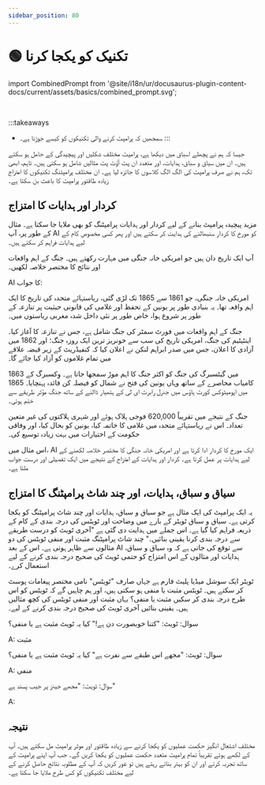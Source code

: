 ```yaml
---
sidebar_position: 80
---
```


# 🟢   تکنیک کو یکجا کرنا

<!-- import CombinedPrompt from '@site/docs/assets/basics/combined_prompt.svg'; -->
import CombinedPrompt from '@site/i18n/ur/docusaurus-plugin-content-docs/current/assets/basics/combined_prompt.svg';

<div style={{textAlign: 'center'}}>
  <CombinedPrompt style={{width:"100%",height:"300px",verticalAlign:"top"}}/>
</div>
<br/>

:::takeaways
- سمجھیں کہ پرامپٹ کرنے والی تکنیکوں کو کیسے جوڑنا ہے۔
:::


جیسا کہ ہم نے پچھلے اسباق میں دیکھا ہے، پرامپٹ مختلف شکلیں اور پیچیدگی کے حامل ہو سکتے ہیں۔ ان میں سیاق و سباق، ہدایات، اور متعدد ان پٹ آؤٹ پٹ مثالیں شامل ہو سکتی ہیں۔ تاہم، ابھی تک، ہم نے صرف پرامپٹ کی الگ الگ کلاسوں کا جائزہ لیا ہے۔ ان مختلف پرامپٹنگ تکنیکوں کا امتزاج زیادہ طاقتور پرامپٹ کا باعث بن سکتا ہے۔

## کردار اور ہدایات کا امتزاج

مزید پیچیدہ پرامپٹ بنانے کے لیے کردار اور ہدایات پرامپٹنگ کو بھی ملایا جا سکتا ہے۔ مثال کے طور پر، آپ AI کو مورخ کا کردار سنبھالنے کی ہدایت کر سکتے ہیں اور پھر کسی مخصوص کام کے لیے ہدایات فراہم کر سکتے ہیں۔

<AIInput>
آپ ایک تاریخ دان ہیں جو امریکی خانہ جنگی میں مہارت رکھتے ہیں۔ جنگ کے اہم واقعات اور نتائج کا مختصر خلاصہ لکھیں۔
</AIInput>

AI کا جواب:

<AIOutput>
امریکی خانہ جنگی، جو 1861 سے 1865 تک لڑی گئی، ریاستہائے متحدہ کی تاریخ کا ایک اہم واقعہ تھا۔ یہ بنیادی طور پر یونین کے تحفظ اور غلامی کی قانونی حیثیت پر تنازعہ کے طور پر شروع ہوا، خاص طور پر نئی داخل شدہ مغربی ریاستوں میں۔

جنگ کے اہم واقعات میں فورٹ سمٹر کی جنگ شامل ہے، جس نے تنازعہ کا آغاز کیا۔ اینٹیٹیم کی جنگ، امریکی تاریخ کی سب سے خونریز ترین ایک روزہ جنگ؛ اور 1862 میں آزادی کا اعلان، جس میں صدر ابراہم لنکن نے اعلان کیا کہ کنفیڈریٹ کے زیر قبضہ علاقے میں تمام غلاموں کو آزاد کیا جائے گا۔

1863 میں گیٹسبرگ کی جنگ کو اکثر جنگ کا اہم موڑ سمجھا جاتا ہے۔ وِکسبرگ کے کامیاب محاصرے کے ساتھ وہاں یونین کی فتح نے شمال کو فیصلہ کن فائدہ پہنچایا۔ 1865 میں اپومیٹوکس کورٹ ہاؤس میں جنرل رابرٹ ای لی کے ہتھیار ڈالنے کے ساتھ جنگ مؤثر طریقے سے ختم ہوئی۔

جنگ کے نتیجے میں تقریباً 620,000 فوجی ہلاک ہوئے اور شہری ہلاکتوں کی غیر متعین تعداد۔ اس نے ریاستہائے متحدہ میں غلامی کا خاتمہ کیا، یونین کو بحال کیا، اور وفاقی حکومت کے اختیارات میں بہت زیادہ توسیع کی۔
</AIOutput>

اس مثال میں، AI ایک مورخ کا کردار ادا کرتا ہے اور امریکی خانہ جنگی کا مختصر خلاصہ لکھنے کے لیے ہدایات پر عمل کرتا ہے۔ کردار اور ہدایات کے امتزاج کے نتیجے میں ایک تفصیلی اور درست جواب ملتا ہے۔


## سیاق و سباق، ہدایات، اور چند شاٹ پرامپٹنگ کا امتزاج

یہ ایک پرامپٹ کی ایک مثال ہے جو سیاق و سباق، ہدایات اور چند شاٹ پرامپٹنگ کو یکجا کرتی ہے۔ سیاق و سباق ٹویٹر کے بارے میں وضاحت اور ٹویٹس کی درجہ بندی کے کام کے ذریعہ فراہم کیا گیا ہے۔ اس جملے میں ہدایت دی گئی ہے "آخری ٹویٹ کو درست طریقے سے درجہ بندی کرنا یقینی بنائیں۔" چند شاٹ پرامپٹنگ مثبت اور منفی ٹویٹس کی دو مثالوں سے ظاہر ہوتی ہے۔ اس کے بعد AI سے توقع کی جاتی ہے کہ وہ سیاق و سباق، ہدایات اور مثالوں کے اس امتزاج کو حتمی ٹویٹ کی صحیح درجہ بندی کرنے کے لیے استعمال کرے۔

<AIInput>
ٹویٹر ایک سوشل میڈیا پلیٹ فارم ہے جہاں صارف "ٹویٹس" نامی مختصر پیغامات پوسٹ کر سکتے ہیں۔
ٹویٹس مثبت یا منفی ہو سکتی ہیں، اور ہم چاہیں گے کہ ٹویٹس کو اس طرح درجہ بندی کر سکیں
مثبت یا منفی؟ یہاں مثبت اور منفی ٹویٹس کی کچھ مثالیں ہیں۔ یقینی بنائیں
آخری ٹویٹ کی صحیح درجہ بندی کرنے کے لیے۔

سوال: ٹویٹ: "کتنا خوبصورت دن ہے!"
کیا یہ ٹویٹ مثبت ہے یا منفی؟

A: مثبت

سوال: ٹویٹ: "مجھے اس طبقے سے نفرت ہے"
کیا یہ ٹویٹ مثبت ہے یا منفی؟

A: منفی

سوال: ٹویٹ: "مجھے جینز پر جیب پسند ہے"

A:
</AIInput>

## نتیجہ

مختلف اشتعال انگیز حکمت عملیوں کو یکجا کرنے سے زیادہ طاقتور اور موثر پرامپٹ مل سکتے ہیں۔ آپ کے لکھے ہوئے تقریباً تمام پرامپٹ متعدد حکمت عملیوں کو یکجا کریں گے۔ جب آپ اپنے پرامپٹ کے ساتھ تجربہ کرتے اور ان کو بہتر بناتے رہتے ہیں تو غور کریں کہ آپ کے مطلوبہ نتائج حاصل کرنے کے لیے مختلف تکنیکوں کو کس طرح ملایا جا سکتا ہے۔